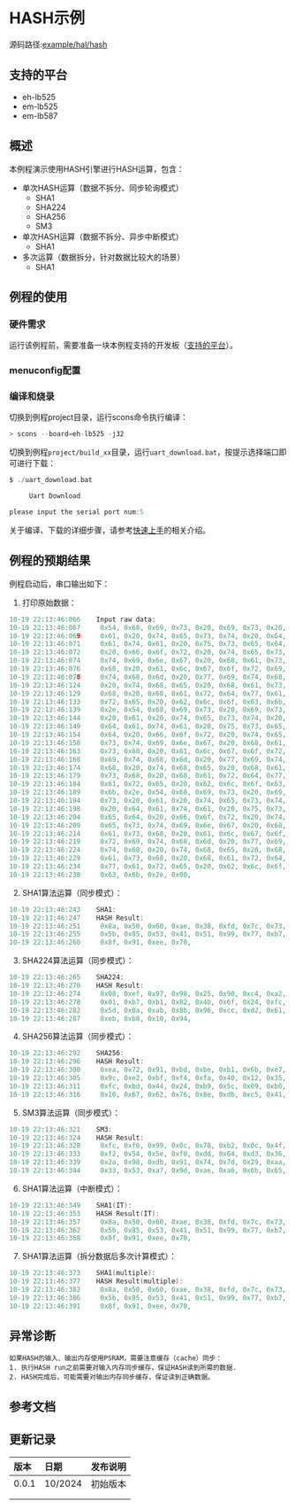 # HASH示例
源码路径:[example/hal/hash](https://github.com/OpenSiFli/SiFli-SDK/tree/main/example/hal/hash)
## 支持的平台
<!-- 支持哪些板子和芯片平台 -->
+ eh-lb525
+ em-lb525
+ em-lb587
## 概述
<!-- 例程简介 -->
本例程演示使用HASH引擎进行HASH运算，包含：
+ 单次HASH运算（数据不拆分、同步轮询模式）
     - SHA1
     - SHA224
     - SHA256
     - SM3
+ 单次HASH运算（数据不拆分、异步中断模式）
     - SHA1
+ 多次运算（数据拆分，针对数据比较大的场景）
     - SHA1

## 例程的使用
<!-- 说明如何使用例程，比如连接哪些硬件管脚观察波形，编译和烧写可以引用相关文档。
对于rt_device的例程，还需要把本例程用到的配置开关列出来，比如PWM例程用到了PWM1，需要在onchip菜单里使能PWM1 -->

### 硬件需求
运行该例程前，需要准备一块本例程支持的开发板（[支持的平台](/sdk/get-started-gcc)）。

### menuconfig配置


### 编译和烧录
切换到例程project目录，运行scons命令执行编译：
```c
> scons --board=eh-lb525 -j32
```
切换到例程`project/build_xx`目录，运行`uart_download.bat`，按提示选择端口即可进行下载：
```c
$ ./uart_download.bat

     Uart Download

please input the serial port num:5
```
关于编译、下载的详细步骤，请参考[快速上手](/sdk/get-started-gcc)的相关介绍。

## 例程的预期结果
<!-- 说明例程运行结果，比如哪几个灯会亮，会打印哪些log，以便用户判断例程是否正常运行，运行结果可以结合代码分步骤说明 -->
例程启动后，串口输出如下：
1. 打印原始数据：
```c
10-19 22:13:46:066    Input raw data:
10-19 22:13:46:067     0x54, 0x68, 0x69, 0x73, 0x20, 0x69, 0x73, 0x20,
10-19 22:13:46:069     0x61, 0x20, 0x74, 0x65, 0x73, 0x74, 0x20, 0x64,
10-19 22:13:46:071     0x61, 0x74, 0x61, 0x20, 0x75, 0x73, 0x65, 0x64,
10-19 22:13:46:072     0x20, 0x66, 0x6f, 0x72, 0x20, 0x74, 0x65, 0x73,
10-19 22:13:46:074     0x74, 0x69, 0x6e, 0x67, 0x20, 0x68, 0x61, 0x73,
10-19 22:13:46:076     0x68, 0x20, 0x61, 0x6c, 0x67, 0x6f, 0x72, 0x69,
10-19 22:13:46:078     0x74, 0x68, 0x6d, 0x20, 0x77, 0x69, 0x74, 0x68,
10-19 22:13:46:124     0x20, 0x74, 0x68, 0x65, 0x20, 0x68, 0x61, 0x73,
10-19 22:13:46:129     0x68, 0x20, 0x68, 0x61, 0x72, 0x64, 0x77, 0x61,
10-19 22:13:46:133     0x72, 0x65, 0x20, 0x62, 0x6c, 0x6f, 0x63, 0x6b,
10-19 22:13:46:139     0x2e, 0x54, 0x68, 0x69, 0x73, 0x20, 0x69, 0x73,
10-19 22:13:46:144     0x20, 0x61, 0x20, 0x74, 0x65, 0x73, 0x74, 0x20,
10-19 22:13:46:149     0x64, 0x61, 0x74, 0x61, 0x20, 0x75, 0x73, 0x65,
10-19 22:13:46:154     0x64, 0x20, 0x66, 0x6f, 0x72, 0x20, 0x74, 0x65,
10-19 22:13:46:158     0x73, 0x74, 0x69, 0x6e, 0x67, 0x20, 0x68, 0x61,
10-19 22:13:46:163     0x73, 0x68, 0x20, 0x61, 0x6c, 0x67, 0x6f, 0x72,
10-19 22:13:46:168     0x69, 0x74, 0x68, 0x6d, 0x20, 0x77, 0x69, 0x74,
10-19 22:13:46:174     0x68, 0x20, 0x74, 0x68, 0x65, 0x20, 0x68, 0x61,
10-19 22:13:46:179     0x73, 0x68, 0x20, 0x68, 0x61, 0x72, 0x64, 0x77,
10-19 22:13:46:184     0x61, 0x72, 0x65, 0x20, 0x62, 0x6c, 0x6f, 0x63,
10-19 22:13:46:189     0x6b, 0x2e, 0x54, 0x68, 0x69, 0x73, 0x20, 0x69,
10-19 22:13:46:194     0x73, 0x20, 0x61, 0x20, 0x74, 0x65, 0x73, 0x74,
10-19 22:13:46:198     0x20, 0x64, 0x61, 0x74, 0x61, 0x20, 0x75, 0x73,
10-19 22:13:46:204     0x65, 0x64, 0x20, 0x66, 0x6f, 0x72, 0x20, 0x74,
10-19 22:13:46:209     0x65, 0x73, 0x74, 0x69, 0x6e, 0x67, 0x20, 0x68,
10-19 22:13:46:214     0x61, 0x73, 0x68, 0x20, 0x61, 0x6c, 0x67, 0x6f,
10-19 22:13:46:219     0x72, 0x69, 0x74, 0x68, 0x6d, 0x20, 0x77, 0x69,
10-19 22:13:46:224     0x74, 0x68, 0x20, 0x74, 0x68, 0x65, 0x20, 0x68,
10-19 22:13:46:229     0x61, 0x73, 0x68, 0x20, 0x68, 0x61, 0x72, 0x64,
10-19 22:13:46:234     0x77, 0x61, 0x72, 0x65, 0x20, 0x62, 0x6c, 0x6f,
10-19 22:13:46:238     0x63, 0x6b, 0x2e, 0x00,
```
2. SHA1算法运算（同步模式）：
```c
10-19 22:13:46:243    SHA1:
10-19 22:13:46:247    HASH Result:
10-19 22:13:46:251     0x8a, 0x50, 0x60, 0xae, 0x38, 0xfd, 0x7c, 0x73,
10-19 22:13:46:255     0x5b, 0x85, 0x53, 0x41, 0x51, 0x99, 0x77, 0xb7,
10-19 22:13:46:260     0x8f, 0x91, 0xee, 0x70,
```
3. SHA224算法运算（同步模式）：
```c
10-19 22:13:46:265    SHA224:
10-19 22:13:46:270    HASH Result:
10-19 22:13:46:274     0x08, 0xef, 0x97, 0x98, 0x25, 0x90, 0xc4, 0xa2,
10-19 22:13:46:278     0x01, 0xb7, 0xb1, 0x82, 0x4b, 0x6f, 0x24, 0xfc,
10-19 22:13:46:282     0x5d, 0x0a, 0xab, 0x8b, 0x96, 0xcc, 0xd2, 0x61,
10-19 22:13:46:287     0xeb, 0xb8, 0x10, 0x94,
```
4. SHA256算法运算（同步模式）：
```c
10-19 22:13:46:292    SHA256:
10-19 22:13:46:296    HASH Result:
10-19 22:13:46:300     0xea, 0x72, 0x91, 0xbd, 0xbe, 0xb1, 0x6b, 0xe7,
10-19 22:13:46:305     0x9c, 0xe2, 0xbf, 0xf4, 0xfa, 0x40, 0x12, 0x35,
10-19 22:13:46:311     0xfc, 0xbd, 0x44, 0x24, 0xb9, 0x5c, 0x09, 0xb0,
10-19 22:13:46:316     0x10, 0x67, 0x62, 0x76, 0x8e, 0xdb, 0xc5, 0x41,
```
5. SM3算法运算（同步模式）：
```c
10-19 22:13:46:321    SM3:
10-19 22:13:46:324    HASH Result:
10-19 22:13:46:328     0xfc, 0xf6, 0x99, 0x0c, 0x78, 0xb2, 0x0c, 0x4f,
10-19 22:13:46:333     0xf2, 0x54, 0x5e, 0xf0, 0xdd, 0x64, 0xd3, 0x36,
10-19 22:13:46:339     0x2a, 0x98, 0xdb, 0x91, 0x74, 0x7d, 0x29, 0xaa,
10-19 22:13:46:344     0x33, 0x53, 0xa7, 0x9d, 0xae, 0xa6, 0x6b, 0x65,
```
6. SHA1算法运算（中断模式）：
```c
10-19 22:13:46:349    SHA1(IT):
10-19 22:13:46:353    HASH Result(IT):
10-19 22:13:46:357     0x8a, 0x50, 0x60, 0xae, 0x38, 0xfd, 0x7c, 0x73,
10-19 22:13:46:362     0x5b, 0x85, 0x53, 0x41, 0x51, 0x99, 0x77, 0xb7,
10-19 22:13:46:368     0x8f, 0x91, 0xee, 0x70,
```
7. SHA1算法运算（拆分数据后多次计算模式）：
```c
10-19 22:13:46:373    SHA1(multiple):
10-19 22:13:46:377    HASH Result(multiple):
10-19 22:13:46:382     0x8a, 0x50, 0x60, 0xae, 0x38, 0xfd, 0x7c, 0x73,
10-19 22:13:46:386     0x5b, 0x85, 0x53, 0x41, 0x51, 0x99, 0x77, 0xb7,
10-19 22:13:46:391     0x8f, 0x91, 0xee, 0x70,
```

## 异常诊断
```{warning}
如果HASH的输入、输出内存使用PSRAM，需要注意缓存（cache）同步：  
1. 执行HASH run之前需要对输入内存同步缓存，保证HASH读到所需的数据.
2. HASH完成后，可能需要对输出内存同步缓存，保证读到正确数据。
```

## 参考文档
<!-- 对于rt_device的示例，rt-thread官网文档提供的较详细说明，可以在这里添加网页链接，例如，参考RT-Thread的[RTC文档](https://www.rt-thread.org/document/site/#/rt-thread-version/rt-thread-standard/programming-manual/device/rtc/rtc) -->

## 更新记录
|版本 |日期   |发布说明 |
|:---|:---|:---|
|0.0.1 |10/2024 |初始版本 |
| | | |
| | | |
